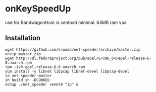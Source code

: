 # onKeySpeedUp
use for BandwagonHost in centos6 minimal. 64MB ram vps

## Installation
	wget https://github.com/snooda/net-speeder/archive/master.zip
	unzip master.zip
	wget http://dl.fedoraproject.org/pub/epel/6/x86_64/epel-release-6-8.noarch.rpm
	rpm -ivh epel-release-6-8.noarch.rpm
	yum install -y libnet libpcap libnet-devel libpcap-devel
	cd net-speeder-master
	sh build.sh -DCOOKED
	nohup ./net_speeder venet0 "ip" &

